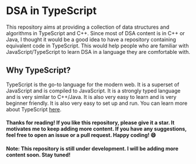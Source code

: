 # DSA in TypeScript

This repository aims at providing a collection of data structures and algorithms in TypeScript and C++. Since most of DSA content is in C++ or Java, I thought it would be a good idea to have a repository containing equivalent code in TypeScript. This would help people who are familiar with JavaScript/TypeScript to learn DSA in a language they are comfortable with.
<br>

## Why TypeScript?

TypeScript is the go-to language for the modern web. It is a superset of JavaScript and is compiled to JavaScript. It is a strongly typed language and is very similar to C++/Java. It is also very easy to learn and is very beginner friendly. It is also very easy to set up and run. You can learn more about TypeScript [here](https://www.typescriptlang.org/).

#### Thanks for reading! If you like this repository, please give it a star. It motivates me to keep adding more content. If you have any suggestions, feel free to open an issue or a pull request. Happy coding! :smile:

#### Note: This repository is still under development. I will be adding more content soon. Stay tuned!
